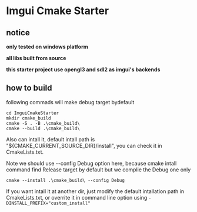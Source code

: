 # Imgui Cmake Starter
## notice
**only tested on windows platform**

**all libs built from source**

**this starter project use opengl3 and sdl2 as imgui's backends**

## how to build
following commads will make debug target bydefault

~~~shell
cd ImguiCmakeStarter
mkdir cmake_build
cmake -S . -B .\cmake_build\
cmake --build .\cmake_build\ 
~~~~

Also can intall it, default intall path is "${CMAKE_CURRENT_SOURCE_DIR}/install", you can check it in CmakeLists.txt.  

Note we should use --config Debug option here, because cmake intall command find Release target by default but we complie the Debug one only

~~~shell
cmake --install .\cmake_build\ --config Debug 
~~~
If you want intall it at another dir, just modify the default intallation path in CmakeLists.txt, or overrite it in command line option using `-DINSTALL_PREFIX="custom_install"`
